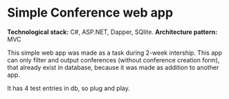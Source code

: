 # Simple Conference web app
**Technological stack:** C#, ASP.NET, Dapper, SQlite.
**Architecture pattern:** MVC

This simple web app was made as a task during 2-week intership. 
This app can only filter and output conferences (without conference creation form), that already exist in database, because it was made as addition to another app.

It has 4 test entries in db, so plug and play.
